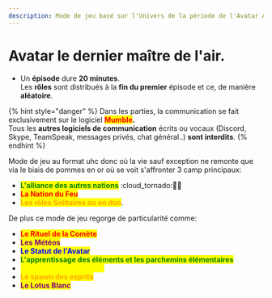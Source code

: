 ```yaml
---
description: Mode de jeu basé sur l'Univers de la période de l'Avatar Aang
---
```


# Avatar le dernier maître de l'air.

* Un **épisode** dure **20 minutes**. \
  Les **rôles** sont distribués à la **fin du premier** épisode et ce, de manière **aléatoire**.

{% hint style="danger" %}
Dans les parties, la communication se fait exclusivement sur le logiciel <mark style="color:red;">**Mumble**</mark>**.**\
Tous les **autres logiciels de communication** écrits ou vocaux (Discord, Skype, TeamSpeak, messages privés, chat général..) **sont interdits**.
{% endhint %}

Mode de jeu au format uhc donc où la vie sauf exception ne remonte que via le biais de pommes en or où se voit s'affronter 3 camp principaux:

* <mark style="color:green;">**L'alliance des autres nations**</mark> :cloud\_tornado::ocean::corn:
* <mark style="color:red;">**La Nation du Feu**</mark>
* <mark style="color:orange;">**Les rôles Solitaires ou en duo**</mark>.

De plus ce mode de jeu regorge de particularité comme:

* <mark style="color:red;">**Le Rituel de la Comète**</mark>
* <mark style="color:purple;">**Les Météos**</mark>
* <mark style="color:blue;">**Le Statut de l'Avatar**</mark>
* <mark style="color:green;">**L'apprentissage des éléments et les parchemins élémentaires**</mark>
* <mark style="color:yellow;">**Les Mécaniciens et le QI**</mark>
* <mark style="color:orange;">**Le spawn des esprits**</mark>
* <mark style="color:purple;">**Le Lotus Blanc**</mark>
